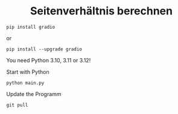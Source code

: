 <div align=center><h1>Seitenverhältnis berechnen</h1></div>
 
````
pip install gradio
````
or
````
pip install --upgrade gradio
````
You need Python 3.10, 3.11 or 3.12!

Start with Python
````
python main.py
````

Update the Programm
````
git pull
````
